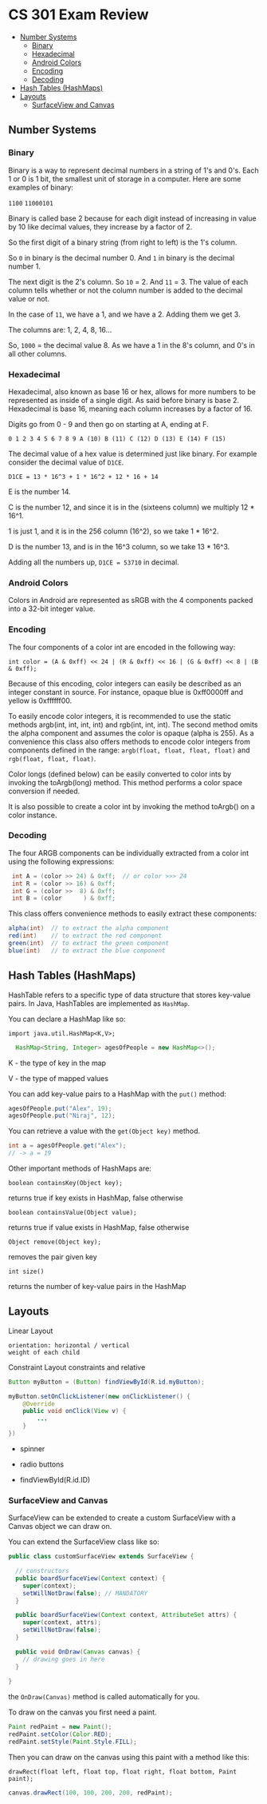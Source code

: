 # CS 301 Exam Review

<!-- TOC -->

- [Number Systems](#number-systems)
	- [Binary](#binary)
	- [Hexadecimal](#hexadecimal)
	- [Android Colors](#android-colors)
	- [Encoding](#encoding)
	- [Decoding](#decoding)
- [Hash Tables (HashMaps)](#hash-tables-hashmaps)
- [Layouts](#layouts)
	- [SurfaceView and Canvas](#surfaceview-and-canvas)

<!-- /TOC -->

## Number Systems

### Binary

Binary is a way to represent decimal numbers in a string of 1's and 0's. Each 1 or 0 is 1 bit, the smallest unit of storage in a computer. Here are some examples of binary:

`1100` `11000101`

Binary is called base 2 because for each digit instead of increasing in value by 10 like decimal values, they increase by a factor of 2.

So the first digit of a binary string (from right to left) is the 1's column.

So `0` in binary is the decimal number 0. And `1` in binary is the decimal number 1.

The next digit is the 2's column. So `10` = 2. And `11` = 3. The value of each column tells whether or not the column number is added to the decimal value or not.

In the case of `11`, we have a 1, and we have a 2. Adding them we get 3.

The columns are: 1, 2, 4, 8, 16...

So, `1000` = the decimal value 8. As we have a 1 in the 8's column, and 0's in all other columns.

### Hexadecimal

Hexadecimal, also known as base 16 or hex, allows for more numbers to be represented as inside of a single digit. As said before binary is base 2. Hexadecimal is base 16, meaning each column increases by a factor of 16.

Digits go from 0 - 9 and then go on starting at A, ending at F.

`0 1 2 3 4 5 6 7 8 9 A (10) B (11) C (12) D (13) E (14) F (15)`

The decimal value of a hex value is determined just like binary. For example consider the decimal value of `D1CE`.

`D1CE = 13 * 16^3 + 1 * 16^2 + 12 * 16 + 14`

E is the number 14.

C is the number 12, and since it is in the (sixteens column) we multiply 12 \* 16^1.

1 is just 1, and it is in the 256 column (16^2), so we take 1 \* 16^2.

D is the number 13, and is in the 16^3 column, so we take 13 \* 16^3.

Adding all the numbers up, `D1CE = 53710` in decimal.

### Android Colors

Colors in Android are represented as sRGB with the 4 components packed into a 32-bit integer value.

### Encoding

The four components of a color int are encoded in the following way:

`int color = (A & 0xff) << 24 | (R & 0xff) << 16 | (G & 0xff) << 8 | (B & 0xff);`

Because of this encoding, color integers can easily be described as an integer constant in source. For instance, opaque blue is 0xff0000ff and yellow is 0xffffff00.

To easily encode color integers, it is recommended to use the static methods argb(int, int, int, int) and rgb(int, int, int). The second method omits the alpha component and assumes the color is opaque (alpha is 255). As a convenience this class also offers methods to encode color integers from components defined in the range: `argb(float, float, float, float)` and `rgb(float, float, float)`.

Color longs (defined below) can be easily converted to color ints by invoking the toArgb(long) method. This method performs a color space conversion if needed.

It is also possible to create a color int by invoking the method toArgb() on a color instance.

### Decoding

The four ARGB components can be individually extracted from a color int using the following expressions:

```java
 int A = (color >> 24) & 0xff;	// or color >>> 24
 int R = (color >> 16) & 0xff;
 int G = (color >>  8) & 0xff;
 int B = (color      ) & 0xff;
```

This class offers convenience methods to easily extract these components:

```java
alpha(int)	// to extract the alpha component
red(int)	// to extract the red component
green(int)	// to extract the green component
blue(int)	// to extract the blue component
```

## Hash Tables (HashMaps)

HashTable refers to a specific type of data structure that stores key-value pairs. In Java, HashTables are implemented as `HashMap`.

You can declare a HashMap like so:

`import java.util.HashMap<K,V>;`

```java
  HashMap<String, Integer> agesOfPeople = new HashMap<>();
```

K - the type of key in the map

V - the type of mapped values

You can add key-value pairs to a HashMap with the `put()` method:

```java
agesOfPeople.put("Alex", 19);
agesOfPeople.put("Niraj", 12);
```

You can retrieve a value with the `get(Object key)` method.

```java
int a = agesOfPeople.get("Alex");
// -> a = 19
```

Other important methods of HashMaps are:

`boolean containsKey(Object key);`

returns true if key exists in HashMap, false otherwise

`boolean containsValue(Object value);`

returns true if value exists in HashMap, false otherwise

`Object remove(Object key);`

removes the pair given key

`int size()`

returns the number of key-value pairs in the HashMap

## Layouts

Linear Layout

    orientation: horizontal / vertical
    weight of each child

Constraint Layout
constraints and relative

```java
Button myButton = (Button) findViewById(R.id.myButton);

myButton.setOnClickListener(new onClickListener() {
	@Override
	public void onClick(View v) {
		...
	}
})
```

- spinner

- radio buttons

- findViewById(R.id.ID)

### SurfaceView and Canvas

SurfaceView can be extended to create a custom SurfaceView with a Canvas object we can draw on.

You can extend the SurfaceView class like so:

```java
public class customSurfaceView extends SurfaceView {

  // constructors
  public boardSurfaceView(Context context) {
    super(context);
    setWillNotDraw(false); // MANDATORY
  }

  public boardSurfaceView(Context context, AttributeSet attrs) {
    super(context, attrs);
    setWillNotDraw(false);
  }

  public void OnDraw(Canvas canvas) {
    // drawing goes in here
  }
  
}
```

the `OnDraw(Canvas)` method is called automatically for you.

To draw on the canvas you first need a paint.

```java
Paint redPaint = new Paint();
redPaint.setColor(Color.RED);
redPaint.setStyle(Paint.Style.FILL);
```

Then you can draw on the canvas using this paint with a method like this:

`drawRect(float left, float top, float right, float bottom, Paint paint);`

```java
canvas.drawRect(100, 100, 200, 200, redPaint);
```
